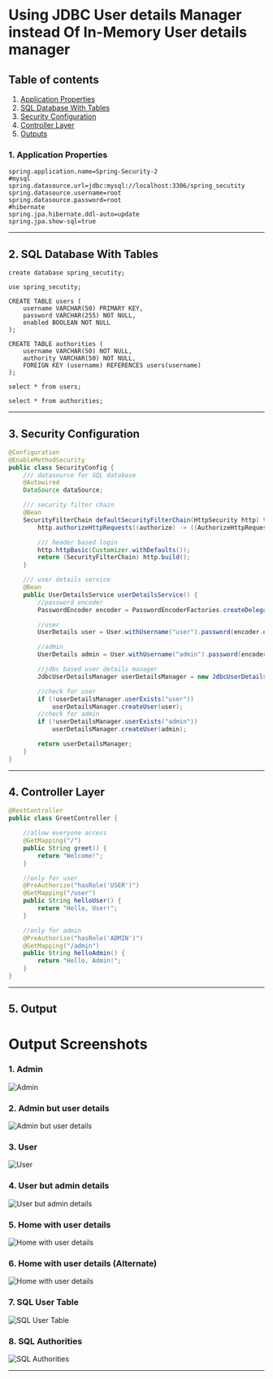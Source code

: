# Using JDBC User details Manager instead Of In-Memory User details manager

## Table of contents

1. [Application Properties](#1-application-properties)
2. [SQL Database With Tables](#2-sql-database-with-tables)
3. [Security Configuration](#3-security-configuration)
4. [Controller Layer](#4-controller-layer)
5. [Outputs](#5-output)

### 1. Application Properties

```properties
spring.application.name=Spring-Security-2
#mysql
spring.datasource.url=jdbc:mysql://localhost:3306/spring_secutity
spring.datasource.username=root
spring.datasource.password=root
#hibernate
spring.jpa.hibernate.ddl-auto=update
spring.jpa.show-sql=true
```

---

## 2. SQL Database With Tables

```
create database spring_secutity;

use spring_secutity;

CREATE TABLE users (
    username VARCHAR(50) PRIMARY KEY,
    password VARCHAR(255) NOT NULL,
    enabled BOOLEAN NOT NULL
);

CREATE TABLE authorities (
    username VARCHAR(50) NOT NULL,
    authority VARCHAR(50) NOT NULL,
    FOREIGN KEY (username) REFERENCES users(username)
);

select * from users;

select * from authorities;
```

---

## 3. Security Configuration

```java
@Configuration
@EnableMethodSecurity
public class SecurityConfig {
    /// datasource for SQL database
    @Autowired
    DataSource dataSource;

    /// security filter chain
    @Bean
    SecurityFilterChain defaultSecurityFilterChain(HttpSecurity http) throws Exception {
        http.authorizeHttpRequests((authorize) -> ((AuthorizeHttpRequestsConfigurer.AuthorizedUrl) authorize.anyRequest()).authenticated()).formLogin(Customizer.withDefaults());

        /// header based login
        http.httpBasic(Customizer.withDefaults());
        return (SecurityFilterChain) http.build();
    }

    /// user details service
    @Bean
    public UserDetailsService userDetailsService() {
        //password encoder
        PasswordEncoder encoder = PasswordEncoderFactories.createDelegatingPasswordEncoder();

        //user
        UserDetails user = User.withUsername("user").password(encoder.encode("password")).roles("USER").build();

        //admin
        UserDetails admin = User.withUsername("admin").password(encoder.encode("password")).roles("ADMIN").build();

        //jdbc based user details manager
        JdbcUserDetailsManager userDetailsManager = new JdbcUserDetailsManager(dataSource);

        //check for user
        if (!userDetailsManager.userExists("user"))
            userDetailsManager.createUser(user);
        //check for admin
        if (!userDetailsManager.userExists("admin"))
            userDetailsManager.createUser(admin);

        return userDetailsManager;
    }
}
```

---

## 4. Controller Layer

```java
@RestController
public class GreetController {

    //allow everyone access
    @GetMapping("/")
    public String greet() {
        return "Welcome!";
    }

    //only for user
    @PreAuthorize("hasRole('USER')")
    @GetMapping("/user")
    public String helloUser() {
        return "Hello, User!";
    }

    //only for admin
    @PreAuthorize("hasRole('ADMIN')")
    @GetMapping("/admin")
    public String helloAdmin() {
        return "Hello, Admin!";
    }
}
```

---

## 5. Output
# Output Screenshots

### 1. Admin
![Admin](outputs/p1.png)

### 2. Admin but user details
![Admin but user details](outputs/p2.png)

### 3. User
![User](outputs/p3.png)

### 4. User but admin details
![User but admin details](outputs/p4.png)

### 5. Home with user details
![Home with user details](outputs/p5.png)

### 6. Home with user details (Alternate)
![Home with user details](outputs/p6.png)

### 7. SQL User Table
![SQL User Table](outputs/p7.png)

### 8. SQL Authorities
![SQL Authorities](outputs/p8.png)

---